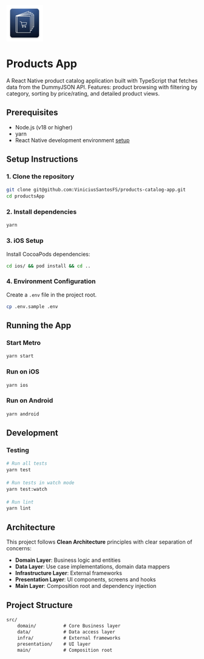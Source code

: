 ![Logo](./assets/tiny-logo.png)

# Products App

A React Native product catalog application built with TypeScript that fetches data from the DummyJSON API. Features: product browsing with filtering by category, sorting by price/rating, and detailed product views.

## Prerequisites

- Node.js (v18 or higher)
- yarn
- React Native development environment [setup](https://reactnative.dev/docs/0.80/set-up-your-environment)

## Setup Instructions

### 1. Clone the repository

```bash
git clone git@github.com:ViniciusSantosFS/products-catalog-app.git
cd productsApp
```

### 2. Install dependencies

```bash
yarn
```

### 3. iOS Setup

Install CocoaPods dependencies:

```bash
cd ios/ && pod install && cd ..
```

### 4. Environment Configuration

Create a `.env` file in the project root.

```bash
cp .env.sample .env
```

## Running the App

### Start Metro

```bash
yarn start
```

### Run on iOS

```bash
yarn ios
```

### Run on Android

```bash
yarn android
```

## Development

### Testing

```bash
# Run all tests
yarn test

# Run tests in watch mode
yarn test:watch

# Run lint
yarn lint
```

## Architecture

This project follows **Clean Architecture** principles with clear separation of concerns:

- **Domain Layer**: Business logic and entities
- **Data Layer**: Use case implementations, domain data mappers
- **Infrastructure Layer**: External frameworks
- **Presentation Layer**: UI components, screens and hooks
- **Main Layer**: Composition root and dependency injection

## Project Structure

```
src/
    domain/          # Core Business layer
    data/            # Data access layer
    infra/           # External frameworks
    presentation/    # UI layer
    main/            # Composition root
```
